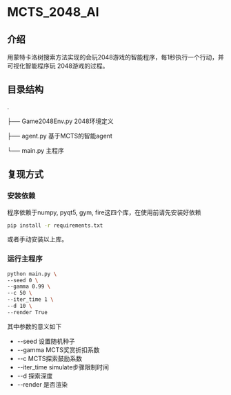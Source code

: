 # MCTS_2048_AI

## 介绍
用蒙特卡洛树搜索方法实现的会玩2048游戏的智能程序，每1秒执行一个行动，并可视化智能程序玩 2048游戏的过程。

## 目录结构

.

├── Game2048Env.py 2048环境定义

├── agent.py 基于MCTS的智能agent

└── main.py 主程序

## 复现方式

### 安装依赖

程序依赖于numpy, pyqt5, gym, fire这四个库，在使用前请先安装好依赖

```bash
pip install -r requirements.txt
```

或者手动安装以上库。

### 运行主程序

```bash
python main.py \
--seed 0 \
--gamma 0.99 \
--c 50 \
--iter_time 1 \
--d 10 \
--render True
```

其中参数的意义如下

* --seed 设置随机种子
* --gamma MCTS奖赏折扣系数
* --c MCTS探索鼓励系数
* --iter_time simulate步骤限制时间
* --d 探索深度
* --render 是否渲染
